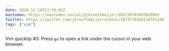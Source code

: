 ```yaml
---
date: 2018-12-14T13:59:01Z
mastodon: https://mastodon.social/@jkreeftmeijer/101239743893029993
twitter: https://twitter.com/jkreeftmeijer/status/1073578166130741248
tags: ["vim"]
---
```

Vim quicktip #3: Press `gx` to open a link under the cursor in your web browser.
